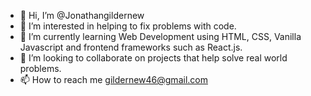 - 👋 Hi, I’m @Jonathangildernew
- 👀 I’m interested in helping to fix problems with code.
- 🌱 I’m currently learning Web Development using HTML, CSS, Vanilla Javascript and frontend frameworks such as React.js.
- 💞️ I’m looking to collaborate on projects that help solve real world problems.
- 📫 How to reach me gildernew46@gmail.com

<!---
Jonathangildernew/Jonathangildernew is a ✨ special ✨ repository because its `README.md` (this file) appears on your GitHub profile.
You can click the Preview link to take a look at your changes.
--->
